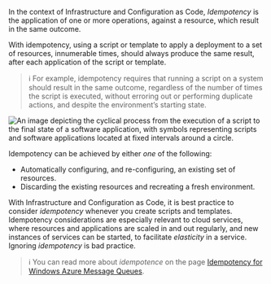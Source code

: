 In the context of Infrastructure and Configuration as Code, *Idempotency* is the application of one or more operations, against a resource, which result in the same outcome.

With idempotency, using a script or template to apply a deployment to a set of resources, innumerable times, should always produce the same result, after each application of the script or template.

> :information_source: For example, idempotency requires that running a script on a system should result in the same outcome, regardless of the number of times the script is executed, without erroring out or performing duplicate actions, and despite the environment’s starting state.

![An image depicting the cyclical process from the execution of a script to the final state of a software application, with symbols representing scripts and software applications located at fixed intervals around a circle.](../Linked_Image_Files/idempotency.png)

Idempotency can be achieved by either *one* of the following:

- Automatically configuring, and re-configuring, an existing set of resources.
- Discarding the existing resources and recreating a fresh environment.

With Infrastructure and Configuration as Code, it is best practice to consider *idempotency* whenever you create scripts and templates. Idempotency considerations are especially relevant to cloud services, where resources and applications are scaled in and out regularly, and new instances of services can be started, to facilitate *elasticity* in a service. Ignoring *idempotency* is bad practice.

> :information_source: You can read more about *idempotence* on the page [Idempotency for Windows Azure Message Queues](https://www.wintellect.com/idempotency-for-windows-azure-message-queues/).

